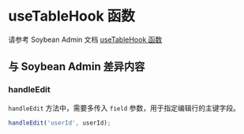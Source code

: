 # useTableHook 函数

请参考 Soybean Admin 文档 [useTableHook 函数](https://docs.soybeanjs.cn/zh/guide/hooks/use-table.html)

## 与 Soybean Admin 差异内容

### handleEdit

`handleEdit` 方法中，需要多传入 `field` 参数，用于指定编辑行的主键字段。

```ts
handleEdit('userId', userId);
```
